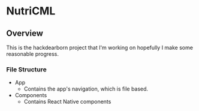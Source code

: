 # NutriCML

## Overview

This is the hackdearborn project that I'm working on hopefully I make some reasonable progress.

### File Structure 

- App
    - Contains the app's navigation, which is file based.  
- Components
    - Contains React Native components






